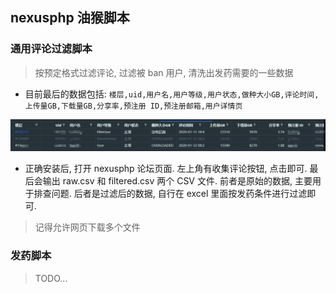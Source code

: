 ## nexusphp 油猴脚本

### 通用评论过滤脚本

> 按预定格式过滤评论, 过滤被 ban 用户, 清洗出发药需要的一些数据  

* 目前最后的数据包括: `楼层,uid,用户名,用户等级,用户状态,做种大小GB,评论时间,上传量GB,下载量GB,分享率,预注册 ID,预注册邮箱,用户详情页`

![img](./docs/1.jpg)

* 正确安装后, 打开 nexusphp 论坛页面. 左上角有收集评论按钮, 点击即可. 最后会输出 raw.csv 和 filtered.csv 两个 CSV 文件. 前者是原始的数据, 主要用于排查问题. 后者是过滤后的数据, 自行在 excel 里面按发药条件进行过滤即可.

> 记得允许网页下载多个文件  

### 发药脚本

> TODO...  
